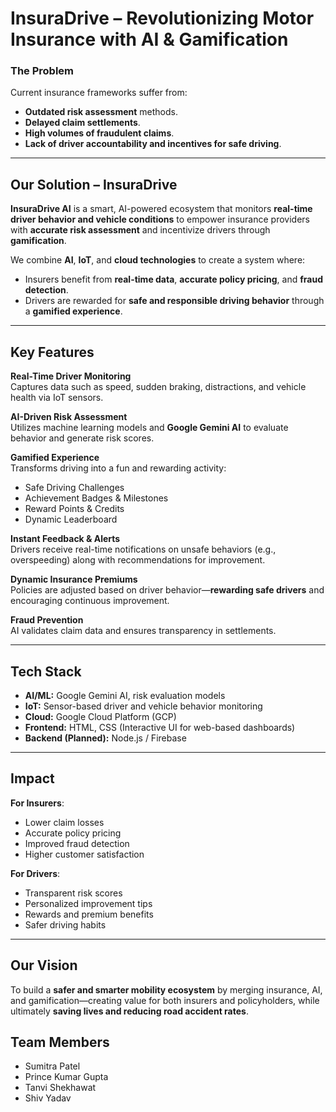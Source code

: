 #  InsuraDrive  – Revolutionizing Motor Insurance with AI & Gamification

###  The Problem

Current insurance frameworks suffer from:
- **Outdated risk assessment** methods.
- **Delayed claim settlements**.
- **High volumes of fraudulent claims**.
- **Lack of driver accountability and incentives for safe driving**.

---

##  Our Solution – InsuraDrive 

**InsuraDrive AI** is a smart, AI-powered ecosystem that monitors **real-time driver behavior and vehicle conditions** to empower insurance providers with **accurate risk assessment** and incentivize drivers through **gamification**.

We combine **AI**, **IoT**, and **cloud technologies** to create a system where:
- Insurers benefit from **real-time data**, **accurate policy pricing**, and **fraud detection**.
- Drivers are rewarded for **safe and responsible driving behavior** through a **gamified experience**.

---

##  Key Features

 **Real-Time Driver Monitoring**  
Captures data such as speed, sudden braking, distractions, and vehicle health via IoT sensors.

 **AI-Driven Risk Assessment**  
Utilizes machine learning models and **Google Gemini AI** to evaluate behavior and generate risk scores.

 **Gamified Experience**  
Transforms driving into a fun and rewarding activity:
-  Safe Driving Challenges  
-  Achievement Badges & Milestones  
-  Reward Points & Credits  
- Dynamic Leaderboard

 **Instant Feedback & Alerts**  
Drivers receive real-time notifications on unsafe behaviors (e.g., overspeeding) along with recommendations for improvement.

 **Dynamic Insurance Premiums**  
Policies are adjusted based on driver behavior—**rewarding safe drivers** and encouraging continuous improvement.

 **Fraud Prevention**  
AI validates claim data and ensures transparency in settlements.

---

##  Tech Stack

- **AI/ML:** Google Gemini AI, risk evaluation models
- **IoT:** Sensor-based driver and vehicle behavior monitoring
- **Cloud:** Google Cloud Platform (GCP)
- **Frontend:** HTML, CSS (Interactive UI for web-based dashboards)
- **Backend (Planned):** Node.js / Firebase

---

##  Impact

 **For Insurers**:  
- Lower claim losses  
- Accurate policy pricing  
- Improved fraud detection  
- Higher customer satisfaction

 **For Drivers**:  
- Transparent risk scores  
- Personalized improvement tips  
- Rewards and premium benefits  
- Safer driving habits

---

##  Our Vision

To build a **safer and smarter mobility ecosystem** by merging insurance, AI, and gamification—creating value for both insurers and policyholders, while ultimately **saving lives and reducing road accident rates**.

## Team Members

- Sumitra Patel
- Prince Kumar Gupta
- Tanvi Shekhawat
- Shiv Yadav
